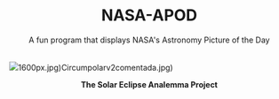 <div align="center">
  <h1>
    NASA-APOD
  </h1>
</div>
  
<div align="center">
  A fun program that displays NASA's Astronomy Picture of the Day
</div>

<br>

![](https://apod.nasa.gov/apod/image/2503/HunterWells_submission3-3.png)1600px.jpg)Circumpolarv2comentada.jpg)

<p align = "center">
  <b>The Solar Eclipse Analemma Project</b>
</p>
